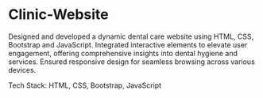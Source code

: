 # Clinic-Website

Designed and developed a dynamic dental care website using HTML, CSS, Bootstrap and JavaScript. Integrated interactive elements to elevate user engagement, offering comprehensive insights into dental hygiene and services. Ensured responsive design for seamless browsing across various devices.

Tech Stack: HTML, CSS, Bootstrap, JavaScript

